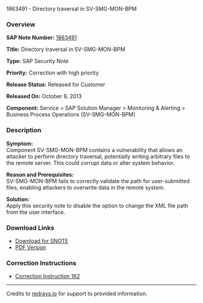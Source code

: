1863491 - Directory traversal in SV-SMG-MON-BPM

### Overview

**SAP Note Number:** [1863491](https://me.sap.com/notes/0001863491)

**Title:** Directory traversal in SV-SMG-MON-BPM

**Type:** SAP Security Note

**Priority:** Correction with high priority

**Release Status:** Released for Customer

**Released On:** October 8, 2013

**Component:** Service > SAP Solution Manager > Monitoring & Alerting > Business Process Operations (SV-SMG-MON-BPM)

### Description

**Symptom:**  
Component SV-SMG-MON-BPM contains a vulnerability that allows an attacker to perform directory traversal, potentially writing arbitrary files to the remote server. This could corrupt data or alter system behavior.

**Reason and Prerequisites:**  
SV-SMG-MON-BPM fails to correctly validate the path for user-submitted files, enabling attackers to overwrite data in the remote system.

**Solution:**  
Apply this security note to disable the option to change the XML file path from the user interface.

### Download Links

- [Download for SNOTE](https://notesdownloads.sap.com/note/0040000011015872017)
- [PDF Version](https://userapps.support.sap.com/sap/support/sfm/notes/print/0001863491?language=en-US&token=E437FCA85A184A0A14FB295665641B99)

### Correction Instructions

- [Correction Instruction 162](https://me.sap.com/corrins/0001863491/162)

---

Credits to [redrays.io](https://redrays.io) for support to provided information.